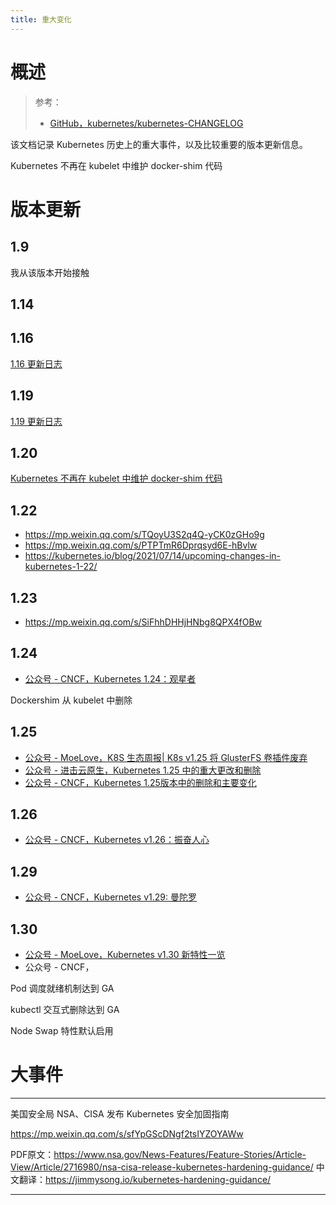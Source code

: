 ```yaml
---
title: 重大变化
---
```


# 概述

> 参考：
> 
> - [GitHub，kubernetes/kubernetes-CHANGELOG](https://github.com/kubernetes/kubernetes/tree/master/CHANGELOG)

该文档记录 Kubernetes 历史上的重大事件，以及比较重要的版本更新信息。


Kubernetes 不再在 kubelet 中维护 docker-shim 代码

# 版本更新

## 1.9

我从该版本开始接触

## 1.14



## 1.16

[1.16 更新日志](https://github.com/kubernetes/kubernetes/blob/master/CHANGELOG/CHANGELOG-1.16.md)

## 1.19

[1.19 更新日志](https://github.com/kubernetes/kubernetes/blob/master/CHANGELOG/CHANGELOG-1.19.md)

## 1.20

[Kubernetes 不再在 kubelet 中维护 docker-shim 代码](https://kubernetes.io/blog/2020/12/02/dont-panic-kubernetes-and-docker/)

## 1.22

- https://mp.weixin.qq.com/s/TQoyU3S2q4Q-yCK0zGHo9g
- https://mp.weixin.qq.com/s/PTPTmR6Dprqsyd6E-hBvlw
- https://kubernetes.io/blog/2021/07/14/upcoming-changes-in-kubernetes-1-22/

## 1.23

- https://mp.weixin.qq.com/s/SiFhhDHHjHNbg8QPX4fOBw

## 1.24

- [公众号 - CNCF，Kubernetes 1.24：观星者](https://mp.weixin.qq.com/s/Nd9UFyqRKS6qpUJGF9nAYg)

Dockershim 从 kubelet 中删除

## 1.25

- [公众号 - MoeLove，K8S 生态周报| K8s v1.25 将 GlusterFS 卷插件废弃](https://mp.weixin.qq.com/s/6nhv2zQIAOAfUJ661YmDsQ)
- [公众号 - 进击云原生，Kubernetes 1.25 中的重大更改和删除](https://mp.weixin.qq.com/s/6yrd1Dtf0wA0Ixu-Fr4MNQ)
- [公众号 - CNCF，Kubernetes 1.25版本中的删除和主要变化](https://mp.weixin.qq.com/s/Rn0A8SzLJvPJbwAIhHuRbQ)

## 1.26

- [公众号 - CNCF，Kubernetes v1.26：振奋人心](https://mp.weixin.qq.com/s/P-pJ8Fl-GxZwz76GdxGbuA)

## 1.29

- [公众号 - CNCF，Kubernetes v1.29: 曼陀罗](https://mp.weixin.qq.com/s/Oyf7h1BOfnKPHBg41C4RZg)

## 1.30

- [公众号 - MoeLove，Kubernetes v1.30 新特性一览](https://mp.weixin.qq.com/s/xzvrT9hHEsuKoau4xMkzHw)
- 公众号 - CNCF，

Pod 调度就绪机制达到 GA

kubectl 交互式删除达到 GA

Node Swap 特性默认启用

# 大事件

---

美国安全局 NSA、CISA 发布 Kubernetes 安全加固指南

<https://mp.weixin.qq.com/s/sfYpGScDNgf2tsIYZOYAWw>

PDF原文：<https://www.nsa.gov/News-Features/Feature-Stories/Article-View/Article/2716980/nsa-cisa-release-kubernetes-hardening-guidance/>
中文翻译：<https://jimmysong.io/kubernetes-hardening-guidance/>

---

